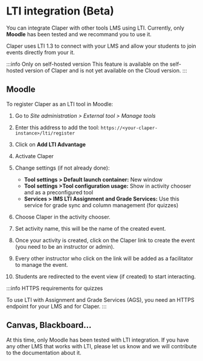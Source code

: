 # LTI integration (Beta)

You can integrate Claper with other tools LMS using LTI. Currently, only **Moodle** has been tested and we recommand you to use it.

Claper uses LTI 1.3 to connect with your LMS and allow your students to join events directly from your it.

:::info Only on self-hosted version
This feature is available on the self-hosted version of Claper and is not yet available on the Cloud version.
:::

## Moodle

To register Claper as an LTI tool in Moodle:

1. Go to _Site administration > External tool > Manage tools_
2. Enter this address to add the tool: `https://<your-claper-instance>/lti/register`
3. Click on **Add LTI Advantage**
4. Activate Claper
5. Change settings (if not already done):

   - **Tool settings > Default launch container:** New window
   - **Tool settings >Tool configuration usage:** Show in activity chooser and as a preconfigured tool
   - **Services > IMS LTI Assignment and Grade Services:** Use this service for grade sync and column management (for quizzes)

6. Choose Claper in the activity chooser.
7. Set activity name, this will be the name of the created event.
8. Once your activity is created, click on the Claper link to create the event (you need to be an instructor or admin).
9. Every other instructor who click on the link will be added as a facilitator to manage the event.
10. Students are redirected to the event view (if created) to start interacting.

:::info HTTPS requirements for quizzes

To use LTI with Assignment and Grade Services (AGS), you need an HTTPS endpoint for your LMS and for Claper.
:::

## Canvas, Blackboard...

At this time, only Moodle has been tested with LTI integration. If you have any other LMS that works with LTI, please let us know and we will contribute to the documentation about it.